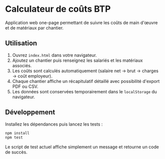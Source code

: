 # Calculateur de coûts BTP

Application web one-page permettant de suivre les coûts de main d'œuvre et de matériaux par chantier.

## Utilisation

1. Ouvrez `index.html` dans votre navigateur.
2. Ajoutez un chantier puis renseignez les salariés et les matériaux associés.
3. Les coûts sont calculés automatiquement (salaire net → brut → charges → coût employeur).
4. Chaque chantier affiche un récapitulatif détaillé avec possibilité d'export PDF ou CSV.
5. Les données sont conservées temporairement dans le `localStorage` du navigateur.

## Développement

Installez les dépendances puis lancez les tests :

```bash
npm install
npm test
```

Le script de test actuel affiche simplement un message et retourne un code de succès.
